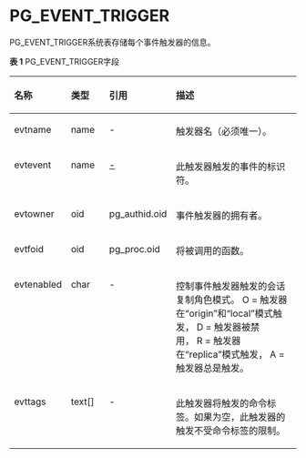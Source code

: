 # PG\_EVENT\_TRIGGER<a name="ZH-CN_TOPIC_0285409907"></a>

PG\_EVENT\_TRIGGER系统表存储每个事件触发器的信息。

**表 1**  PG\_EVENT\_TRIGGER字段

<a name="zh-cn_topic_028572_zh-cn_topic_0237122287_zh-cn_topic_00593136777741_tf7bd494431674480b3c55c70578ffddd"></a>
<table><thead align="left"><tr id="zh-cn_topic_0283136572_zh-cn_topic_0237122287_zh-cn_topic_0774059771_r966712bcccb04444a50bdf4c51a2bf12"><th class="cellrowborder" valign="top" width="18.98%" id="mcps1.2.5.1.1"><p id="zh-cn_topic_0283136572_zh-cn_topic_0237122287_zh-cn_topic_0059774771_ae1ff6842b5c94ff085bdf74327200f39"><a name="zh-cn_topic_0283136572_zh-cn_topic_0237122287_zh-cn_topic_0057779741_ae1ff6842b5c94ff085bdf74327200f39"></a><a name="zh-cn_topic_0283136572_zh-cn_topic_0237122287_zh-cn_topic_0077597741_ae1ff6842b5c94ff085bdf74327200f39"></a>名称</p>
</th>
<th class="cellrowborder" valign="top" width="14.08%" id="mcps1.2.5.1.2"><p id="zh-cn_topic_0283136572_zh-cn_topic_0237122287_zh-cn_topic_0057749771_a1d7e77d9c656490e82c5ddab6fa75002"><a name="zh-cn_topic_0283136572_zh-cn_topic_0237122287_zh-cn_topic_0057779741_a1d7e77d9c656490e82c5ddab6fa75002"></a><a name="zh-cn_topic_0283136572_zh-cn_topic_0237122287_zh-cn_topic_0059774771_a1d7e77d9c656490e82c5ddab6fa75002"></a>类型</p>
</th>
<th class="cellrowborder" valign="top" width="19.439999999999998%" id="mcps1.2.5.1.3"><p id="zh-cn_topic_0283136572_zh-cn_topic_0237122287_zh-cn_topic_0059777741_af7ec3e21f6644bc08807b968f3bf8acd"><a name="zh-cn_topic_0283136572_zh-cn_topic_0237122287_zh-cn_topic_0059777741_af7ec3e21f6644bc08807b968f3bf8acd"></a><a name="zh-cn_topic_0283136572_zh-cn_topic_0237122287_zh-cn_topic_0059777741_af7ec3e21f6644bc08807b968f3bf8acd"></a>引用</p>
</th>
<th class="cellrowborder" valign="top" width="47.5%" id="mcps1.2.5.1.4"><p id="zh-cn_topic_0283136572_zh-cn_topic_0237122287_zh-cn_topic_0059777741_a0e9e7921790d4f6d9c28962d1cf6c313"><a name="zh-cn_topic_0283136572_zh-cn_topic_0237122287_zh-cn_topic_0059777741_a0e9e7921790d4f6d9c2d1c8962f6c313"></a><a name="zh-cn_topic_0283136572_zh-cn_topic_0237122287_zh-cn_topic_0059777741_a0e9e7921790d4f6d962d1c289cf6c313"></a>描述</p>
</th>
</tr>
</thead>
<tbody><tr id="zh-cn_topic_0283136572_zh-cn_topic_0237122287_zh-cn_topic_0059777741_r6637989faa3d465e9b2be0b701deaeeb"><td class="cellrowborder" valign="top" width="18.98%" headers="mcps1.2.5.1.1 "><p id="zh-cn_topic_0283136572_zh-cn_topic_0237122287_zh-cn_topic_0059777741_aa393c661775a4c6eb103e20529f51b0f"><a name="zh-cn_topic_0283136572_zh-cn_topic_0237122287_zh-cn_topic_0059777741_aa393c661775a4c6eb103e20529f51b0f"></a><a name="zh-cn_topic_0283136572_zh-cn_topic_0237122287_zh-cn_topic_0059777741_aa393c661775a4c6eb103e20529f51b0f"></a>evtname</p>
</td>
<td class="cellrowborder" valign="top" width="14.08%" headers="mcps1.2.5.1.2 "><p id="zh-cn_topic_0283136572_zh-cn_topic_0237122287_zh-cn_topic_0059777741_a428ce56b630c4e1eacd35836aefa5d2c"><a name="zh-cn_topic_0283136572_zh-cn_topic_0237122287_zh-cn_topic_0059777741_a428ce56b630c4e1eacd35836aefa5d2c"></a><a name="zh-cn_topic_0283136572_zh-cn_topic_0237122287_zh-cn_topic_0059777741_a428ce56b630c4e1eacd35836aefa5d2c"></a>name</p>
</td>
<td class="cellrowborder" valign="top" width="19.439999999999998%" headers="mcps1.2.5.1.3 "><p id="zh-cn_topic_0283136572_zh-cn_topic_0237122287_zh-cn_topic_0059777741_ad1d1c83a751d44129fa210deade636a5"><a name="zh-cn_topic_0283136572_zh-cn_topic_0237122287_zh-cn_topic_0059777741_ad1d1c83a751d44129fa210deade636a5"></a><a name="zh-cn_topic_0283136572_zh-cn_topic_0237122287_zh-cn_topic_0059777741_ad1d1c83a751d44129fa210deade636a5"></a>-</p>
</td>
<td class="cellrowborder" valign="top" width="47.5%" headers="mcps1.2.5.1.4 "><p id="zh-cn_topic_0283136572_zh-cn_topic_0237122287_zh-cn_topic_0059777741_a0b279efa3bac4bd4aa6cd94e0a298895"><a name="zh-cn_topic_0283136572_zh-cn_topic_0237122287_zh-cn_topic_0059777741_a0b279efa3bac4bd4aa6cd94e0a298895"></a><a name="zh-cn_topic_0283136572_zh-cn_topic_0237122287_zh-cn_topic_0059777741_a0b279efa3bac4bd4aa6cd94e0a298895"></a>触发器名（必须唯一）。</p>
</td>
</tr>
<tr id="zh-cn_topic_0283136572_zh-cn_topic_0237122287_zh-cn_topic_0059777741_r4a3444882685423dae8e4933daf47bba"><td class="cellrowborder" valign="top" width="18.98%" headers="mcps1.2.5.1.1 "><p id="zh-cn_topic_0283136572_zh-cn_topic_0237122287_zh-cn_topic_0059777741_a938c512114ef4f9d8f7d7aeddaec44ce"><a name="zh-cn_topic_0283136572_zh-cn_topic_0237122287_zh-cn_topic_0059777741_a938c512114ef4f9d8f7d7aeddaec44ce"></a><a name="zh-cn_topic_0283136572_zh-cn_topic_0237122287_zh-cn_topic_0059777741_a938c512114ef4f9d8f7d7aeddaec44ce"></a>evtevent</p>
</td>
<td class="cellrowborder" valign="top" width="14.08%" headers="mcps1.2.5.1.2 "><p id="zh-cn_topic_0283136572_zh-cn_topic_0237122287_zh-cn_topic_0059777741_a6c8d74c04a9643e492cb78d1d140cc94"><a name="zh-cn_topic_0283136572_zh-cn_topic_0237122287_zh-cn_topic_0059777741_a6c8d74c04a9643e492cb78d1d140cc94"></a><a name="zh-cn_topic_0283136572_zh-cn_topic_0237122287_zh-cn_topic_0059777741_a6c8d74c04a9643e492cb78d1d140cc94"></a>name</p>
</td>
<td class="cellrowborder" valign="top" width="19.439999999999998%" headers="mcps1.2.5.1.3 "><p id="zh-cn_topic_0283136572_zh-cn_topic_0237122287_zh-cn_topic_0059777741_ab2ac6938c47b4c1eb07b2e59594d079b"><a name="zh-cn_topic_0283136572_zh-cn_topic_0237122287_zh-cn_topic_0059777741_ab2ac6938c47b4c1eb07b2e59594d079b"></a><a name="zh-cn_topic_0283136572_zh-cn_topic_0237122287_zh-cn_topic_0059777741_ab2ac6938c47b4c1eb07b2e59594d079b"></a><a href="PG_TYPE.md">-</p>
</td>
<td class="cellrowborder" valign="top" width="47.5%" headers="mcps1.2.5.1.4 "><p id="zh-cn_topic_0283136572_zh-cn_topic_0237122287_zh-cn_topic_0059777741_a726e6b243f5f471f9f6770674f07f61d"><a name="zh-cn_topic_0283136572_zh-cn_topic_0237122287_zh-cn_topic_0059777741_a726e6b243f5f471f9f6770674f07f61d"></a><a name="zh-cn_topic_0283136572_zh-cn_topic_0237122287_zh-cn_topic_0059777741_a726e6b243f5f471f9f6770674f07f61d"></a>此触发器触发的事件的标识符。</p>
</td>
</tr>
<tr id="zh-cn_topic_0283136572_zh-cn_topic_0237122287_zh-cn_topic_0059777741_r633c56cf5bef4fbfa9da8d2d36383917"><td class="cellrowborder" valign="top" width="18.98%" headers="mcps1.2.5.1.1 "><p id="zh-cn_topic_0283136572_zh-cn_topic_0237122287_zh-cn_topic_0059777741_af8090cfa66d74a59a5ee36d4a09309da"><a name="zh-cn_topic_0283136572_zh-cn_topic_0237122287_zh-cn_topic_0059777741_af8090cfa66d74a59a5ee36d4a09309da"></a><a name="zh-cn_topic_0283136572_zh-cn_topic_0237122287_zh-cn_topic_0059777741_af8090cfa66d74a59a5ee36d4a09309da"></a>evtowner</p>
</td>
<td class="cellrowborder" valign="top" width="14.08%" headers="mcps1.2.5.1.2 "><p id="zh-cn_topic_0283136572_zh-cn_topic_0237122287_zh-cn_topic_0059777741_a2522c6dcc7ed4673a2c307e37b6b216e"><a name="zh-cn_topic_0283136572_zh-cn_topic_0237122287_zh-cn_topic_0059777741_a2522c6dcc7ed4673a2c307e37b6b216e"></a><a name="zh-cn_topic_0283136572_zh-cn_topic_0237122287_zh-cn_topic_0059777741_a2522c6dcc7ed4673a2c307e37b6b216e"></a>oid</p>
</td>
<td class="cellrowborder" valign="top" width="19.439999999999998%" headers="mcps1.2.5.1.3 "><p id="zh-cn_topic_0283136572_zh-cn_topic_0237122287_zh-cn_topic_0059777741_a74aaac83803b4e2e84d8c729a3b61a47"><a name="zh-cn_topic_0283136572_zh-cn_topic_0237122287_zh-cn_topic_0059777741_a74aaac83803b4e2e84d8c729a3b61a47"></a><a name="zh-cn_topic_0283136572_zh-cn_topic_0237122287_zh-cn_topic_0059777741_a74aaac83803b4e2e84d8c729a3b61a47">pg_authid</a>.oid</p>
</td>
<td class="cellrowborder" valign="top" width="47.5%" headers="mcps1.2.5.1.4 "><p id="zh-cn_topic_0283136572_zh-cn_topic_0237122287_zh-cn_topic_0059777741_ae8348969a6d7411b96387c871f52edc9"><a name="zh-cn_topic_0283136572_zh-cn_topic_0237122287_zh-cn_topic_0059777741_ae8348969a6d7411b96387c871f52edc9"></a><a name="zh-cn_topic_0283136572_zh-cn_topic_0237122287_zh-cn_topic_0059777741_ae8348969a6d7411b96387c871f52edc9"></a>事件触发器的拥有者。</p>
</td>
</tr>
<tr id="zh-cn_topic_0283136572_zh-cn_topic_0237122287_zh-cn_topic_0059777741_re8b98516af1f426fb533700eff8681f8"><td class="cellrowborder" valign="top" width="18.98%" headers="mcps1.2.5.1.1 "><p id="zh-cn_topic_0283136572_zh-cn_topic_0237122287_zh-cn_topic_0059777741_a9433794d917046c0a2cb51723be9423f"><a name="zh-cn_topic_0283136572_zh-cn_topic_0237122287_zh-cn_topic_0059777741_a9433794d917046c0a2cb51723be9423f"></a><a name="zh-cn_topic_0283136572_zh-cn_topic_0237122287_zh-cn_topic_0059777741_a9433794d917046c0a2cb51723be9423f"></a>evtfoid</p>
</td>
<td class="cellrowborder" valign="top" width="14.08%" headers="mcps1.2.5.1.2 "><p id="zh-cn_topic_0283136572_zh-cn_topic_0237122287_zh-cn_topic_0059777741_a35ca5f0e10124d1abf3933daeefac758"><a name="zh-cn_topic_0283136572_zh-cn_topic_0237122287_zh-cn_topic_0059777741_a35ca5f0e10124d1abf3933daeefac758"></a><a name="zh-cn_topic_0283136572_zh-cn_topic_0237122287_zh-cn_topic_0059777741_a35ca5f0e10124d1abf3933daeefac758"></a>oid</p>
</td>
<td class="cellrowborder" valign="top" width="19.439999999999998%" headers="mcps1.2.5.1.3 "><p id="zh-cn_topic_0283136572_zh-cn_topic_0237122287_zh-cn_topic_0059777741_ab77824de9c29486295a47bfdc3c65e10"><a name="zh-cn_topic_0283136572_zh-cn_topic_0237122287_zh-cn_topic_0059777741_ab77824de9c29486295a47bfdc3c65e10"></a><a name="zh-cn_topic_0283136572_zh-cn_topic_0237122287_zh-cn_topic_0059777741_ab77824de9c29486295a47bfdc3c65e10">pg_proc</a>.oid</p>
</td>
<td class="cellrowborder" valign="top" width="47.5%" headers="mcps1.2.5.1.4 "><p id="zh-cn_topic_0283136572_zh-cn_topic_0237122287_zh-cn_topic_0059777741_ad69b6753bfc448548fbeabe3baa7e016"><a name="zh-cn_topic_0283136572_zh-cn_topic_0237122287_zh-cn_topic_0059777741_ad69b6753bfc448548fbeabe3baa7e016"></a><a name="zh-cn_topic_0283136572_zh-cn_topic_0237122287_zh-cn_topic_0059777741_ad69b6753bfc448548fbeabe3baa7e016"></a>将被调用的函数。</p>
</td>
</tr>
</tr>
<tr id="zh-cn_topic_0283136572_zh-cn_topic_0237122287_zh-cn_topic_0059777741_re8b98516af1f426fb533700eff8681f8"><td class="cellrowborder" valign="top" width="18.98%" headers="mcps1.2.5.1.1 "><p id="zh-cn_topic_0283136572_zh-cn_topic_0237122287_zh-cn_topic_0059777741_a9433794d917046c0a2cb51723be9423f"><a name="zh-cn_topic_0283136572_zh-cn_topic_0237122287_zh-cn_topic_0059777741_a9433794d917046c0a2cb51723be9423f"></a><a name="zh-cn_topic_0283136572_zh-cn_topic_0237122287_zh-cn_topic_0059777741_a9433794d917046c0a2cb51723be9423f"></a>evtenabled</p>
</td>
<td class="cellrowborder" valign="top" width="14.08%" headers="mcps1.2.5.1.2 "><p id="zh-cn_topic_0283136572_zh-cn_topic_0237122287_zh-cn_topic_0059777741_a35ca5f0e10124d1abf3933daeefac758"><a name="zh-cn_topic_0283136572_zh-cn_topic_0237122287_zh-cn_topic_0059777741_a35ca5f0e10124d1abf3933daeefac758"></a><a name="zh-cn_topic_0283136572_zh-cn_topic_0237122287_zh-cn_topic_0059777741_a35ca5f0e10124d1abf3933daeefac758"></a>char</p>
</td>
<td class="cellrowborder" valign="top" width="19.439999999999998%" headers="mcps1.2.5.1.3 "><p id="zh-cn_topic_0283136572_zh-cn_topic_0237122287_zh-cn_topic_0059777741_ab77824de9c29486295a47bfdc3c65e10"><a name="zh-cn_topic_0283136572_zh-cn_topic_0237122287_zh-cn_topic_0059777741_ab77824de9c29486295a47bfdc3c65e10"></a><a name="zh-cn_topic_0283136572_zh-cn_topic_0237122287_zh-cn_topic_0059777741_ab77824de9c29486295a47bfdc3c65e10"></a>-</p>
</td>
<td class="cellrowborder" valign="top" width="47.5%" headers="mcps1.2.5.1.4 "><p id="zh-cn_topic_0283136572_zh-cn_topic_0237122287_zh-cn_topic_0059777741_ad69b6753bfc448548fbeabe3baa7e016"><a name="zh-cn_topic_0283136572_zh-cn_topic_0237122287_zh-cn_topic_0059777741_ad69b6753bfc448548fbeabe3baa7e016"></a><a name="zh-cn_topic_0283136572_zh-cn_topic_0237122287_zh-cn_topic_0059777741_ad69b6753bfc448548fbeabe3baa7e016"></a>控制事件触发器触发的会话复制角色模式。 O = 触发器在“origin”和“local”模式触发， D = 触发器被禁用， R = 触发器在“replica”模式触发， A = 触发器总是触发。</p>
</td>
</tr>
</tr>
<tr id="zh-cn_topic_0283136572_zh-cn_topic_0237122287_zh-cn_topic_0059777741_re8b98516af1f426fb533700eff8681f8"><td class="cellrowborder" valign="top" width="18.98%" headers="mcps1.2.5.1.1 "><p id="zh-cn_topic_0283136572_zh-cn_topic_0237122287_zh-cn_topic_0059777741_a9433794d917046c0a2cb51723be9423f"><a name="zh-cn_topic_0283136572_zh-cn_topic_0237122287_zh-cn_topic_0059777741_a9433794d917046c0a2cb51723be9423f"></a><a name="zh-cn_topic_0283136572_zh-cn_topic_0237122287_zh-cn_topic_0059777741_a9433794d917046c0a2cb51723be9423f"></a>evttags</p>
</td>
<td class="cellrowborder" valign="top" width="14.08%" headers="mcps1.2.5.1.2 "><p id="zh-cn_topic_0283136572_zh-cn_topic_0237122287_zh-cn_topic_0059777741_a35ca5f0e10124d1abf3933daeefac758"><a name="zh-cn_topic_0283136572_zh-cn_topic_0237122287_zh-cn_topic_0059777741_a35ca5f0e10124d1abf3933daeefac758"></a><a name="zh-cn_topic_0283136572_zh-cn_topic_0237122287_zh-cn_topic_0059777741_a35ca5f0e10124d1abf3933daeefac758"></a>text[]</p>
</td>
<td class="cellrowborder" valign="top" width="19.439999999999998%" headers="mcps1.2.5.1.3 "><p id="zh-cn_topic_0283136572_zh-cn_topic_0237122287_zh-cn_topic_0059777741_ab77824de9c29486295a47bfdc3c65e10"><a name="zh-cn_topic_0283136572_zh-cn_topic_0237122287_zh-cn_topic_0059777741_ab77824de9c29486295a47bfdc3c65e10"></a><a name="zh-cn_topic_0283136572_zh-cn_topic_0237122287_zh-cn_topic_0059777741_ab77824de9c29486295a47bfdc3c65e10"></a>-</p>
</td>
<td class="cellrowborder" valign="top" width="47.5%" headers="mcps1.2.5.1.4 "><p id="zh-cn_topic_0283136572_zh-cn_topic_0237122287_zh-cn_topic_0059777741_ad69b6753bfc448548fbeabe3baa7e016"><a name="zh-cn_topic_0283136572_zh-cn_topic_0237122287_zh-cn_topic_0059777741_ad69b6753bfc448548fbeabe3baa7e016"></a><a name="zh-cn_topic_0283136572_zh-cn_topic_0237122287_zh-cn_topic_0059777741_ad69b6753bfc448548fbeabe3baa7e016"></a>此触发器将触发的命令标签。如果为空，此触发器的触发不受命令标签的限制。</p>
</td>
</tr>
</tbody>
</table>